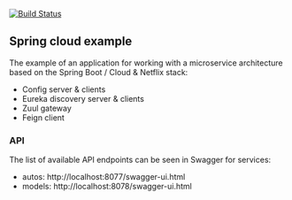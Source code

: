 [![Build Status](https://travis-ci.org/Paz1506/cloud-example.svg?branch=master)](https://travis-ci.org/Paz1506/cloud-example)

<h2>Spring cloud example</h2>

The example of an application for working with a microservice architecture based on the Spring Boot / Cloud & Netflix stack:
* Config server & clients
* Eureka discovery server & clients
* Zuul gateway
* Feign client

<h3>API</h3>

The list of available API endpoints can be seen in Swagger for services:
* autos: http://localhost:8077/swagger-ui.html
* models: http://localhost:8078/swagger-ui.html
